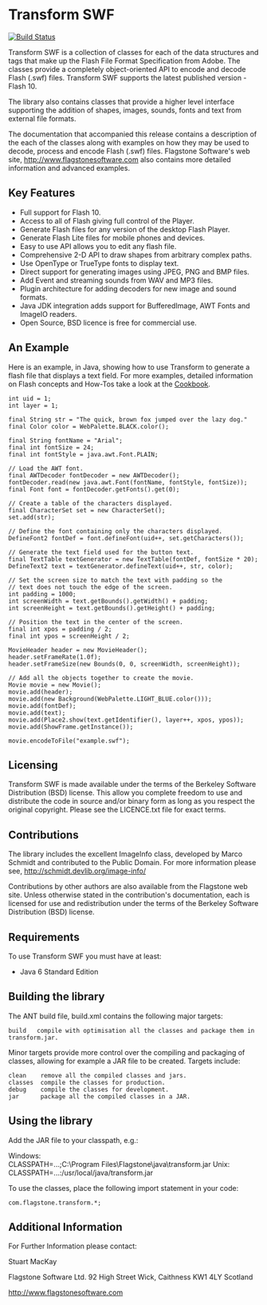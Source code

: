 Transform SWF
=============

[![Build Status](https://travis-ci.org/ReadyTalk/transform-swf.png)](https://travis-ci.org/ReadyTalk/transform-swf)

Transform SWF is a collection of classes for each of the data structures and tags that make up the Flash File Format Specification from Adobe. The classes provide a completely object-oriented API to encode and decode Flash (.swf) files. Transform SWF supports the latest published version - Flash 10.

The library also contains classes that provide a higher level interface supporting the addition of shapes, images, sounds, fonts and text from external file formats.

The documentation that accompanied this release contains a description of the each of the classes along with examples on how they may be used to decode, process and encode Flash (.swf) files. Flagstone Software's web site, http://www.flagstonesoftware.com also contains more detailed information and advanced examples.

Key Features
------------

* Full support for Flash 10.
* Access to all of Flash giving full control of the Player.
* Generate Flash files for any version of the desktop Flash Player.
* Generate Flash Lite files for mobile phones and devices.
* Easy to use API allows you to edit any flash file.
* Comprehensive 2-D API to draw shapes from arbitrary complex paths.
* Use OpenType or TrueType fonts to display text.
* Direct support for generating images using JPEG, PNG and BMP files.
* Add Event and streaming sounds from WAV and MP3 files.
* Plugin architecture for adding decoders for new image and sound formats.
* Java JDK integration adds support for BufferedImage, AWT Fonts and ImageIO readers.
* Open Source, BSD licence is free for commercial use.

An Example
----------

Here is an example, in Java, showing how to use Transform to generate a flash file that displays a text field. For more examples, detailed information on Flash concepts and How-Tos take a look at the [Cookbook](http://www.flagstonesoftware.com/cookbook/ "Cookbook").

	int uid = 1;
	int layer = 1;
	
	final String str = "The quick, brown fox jumped over the lazy dog."
	final Color color = WebPalette.BLACK.color();
	
	final String fontName = "Arial";
	final int fontSize = 24;
	final int fontStyle = java.awt.Font.PLAIN;
	
	// Load the AWT font.
	final AWTDecoder fontDecoder = new AWTDecoder();
	fontDecoder.read(new java.awt.Font(fontName, fontStyle, fontSize));
	final Font font = fontDecoder.getFonts().get(0);
	
	// Create a table of the characters displayed.
	final CharacterSet set = new CharacterSet();
	set.add(str);
	
	// Define the font containing only the characters displayed.
	DefineFont2 fontDef = font.defineFont(uid++, set.getCharacters());
	
	// Generate the text field used for the button text.
	final TextTable textGenerator = new TextTable(fontDef, fontSize * 20);
	DefineText2 text = textGenerator.defineText(uid++, str, color);
	
	// Set the screen size to match the text with padding so the
	// text does not touch the edge of the screen.
	int padding = 1000;
	int screenWidth = text.getBounds().getWidth() + padding;
	int screenHeight = text.getBounds().getHeight() + padding;
	
	// Position the text in the center of the screen.
	final int xpos = padding / 2;
	final int ypos = screenHeight / 2;
	
	MovieHeader header = new MovieHeader();
	header.setFrameRate(1.0f);
	header.setFrameSize(new Bounds(0, 0, screenWidth, screenHeight));
	
	// Add all the objects together to create the movie.
	Movie movie = new Movie();
	movie.add(header);
	movie.add(new Background(WebPalette.LIGHT_BLUE.color()));
	movie.add(fontDef);
	movie.add(text);
	movie.add(Place2.show(text.getIdentifier(), layer++, xpos, ypos));
	movie.add(ShowFrame.getInstance());
	
	movie.encodeToFile("example.swf");

Licensing
---------

Transform SWF is made available under the terms of the Berkeley Software Distribution (BSD) license. This allow you complete freedom to use and distribute the code in source and/or binary form as long as you respect the original copyright. Please see the LICENCE.txt file for exact terms.

Contributions
-------------

The library includes the excellent ImageInfo class, developed by Marco Schmidt and contributed to the Public Domain. For more information please see, http://schmidt.devlib.org/image-info/

Contributions by other authors are also available from the Flagstone web site. Unless otherwise stated in the contribution's documentation, each is licensed for use and redistribution under the terms of the Berkeley Software Distribution (BSD) license.

Requirements
------------

To use Transform SWF you must have at least:

* Java 6 Standard Edition

Building the library
--------------------

The ANT build file, build.xml contains the following major targets:

    build   compile with optimisation all the classes and package them in transform.jar.

Minor targets provide more control over the compiling and packaging of classes, allowing for example a JAR file to be created. Targets include:

    clean    remove all the compiled classes and jars.
    classes  compile the classes for production.
    debug    compile the classes for development.
    jar      package all the compiled classes in a JAR.

Using the library
-----------------

Add the JAR file to your classpath, e.g.:

Windows:  
    CLASSPATH=...;C:\Program Files\Flagstone\java\transform.jar
Unix:     
    CLASSPATH=...:/usr/local/java/transform.jar

To use the classes, place the following import statement in your code:

    com.flagstone.transform.*;

Additional Information
----------------------

For Further Information please contact:

Stuart MacKay

Flagstone Software Ltd.
92 High Street
Wick, Caithness KW1 4LY
Scotland

http://www.flagstonesoftware.com
